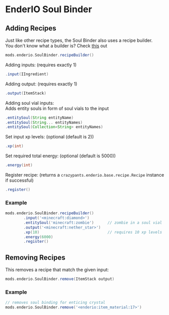 # EnderIO Soul Binder

## Adding Recipes
Just like other recipe types, the Soul Binder also uses a recipe builder. <br>
You don't know what a builder is? Check [this](https://groovyscript-docs.readthedocs.io/en/latest/groovy/builder/) out
```groovy
mods.enderio.SoulBinder.recipeBuilder()
```

Adding inputs: (requires exactly 1)
```groovy
.input(IIngredient)
```

Adding output: (requires exactly 1)
```groovy
.output(ItemStack)
```

Adding soul vial inputs:<br>
Adds entity souls in form of soul vials to the input
````groovy
.entitySoul(String entityName)
.entitySoul(String... entityNames)
.entitySoul(Collection<String> entityNames)
````

Set input xp levels: (optional (default is 2))
````groovy
.xp(int)
````

Set required total energy: (optional (default is 5000))
```groovy
.energy(int)
```

Register recipe: (returns a `crazypants.enderio.base.recipe.Recipe` instance if successful)
````groovy
.register()
````

### Example
````groovy
mods.enderio.SoulBinder.recipeBuilder()
        .input('<minecraft:diamond>')
        .entitySoul('minecraft:zombie')      // zombie in a soul vial
        .output('<minecraft:nether_star>')   
        .xp(10)                              // requires 10 xp levels
        .energy(6000)
        .register()
````

## Removing Recipes
This removes a recipe that match the given input:
````groovy
mods.enderio.SoulBinder.remove(ItemStack output)
````

### Example
````groovy
// removes soul binding for enticing crystal
mods.enderio.SoulBinder.remove('<enderio:item_material:17>')
````